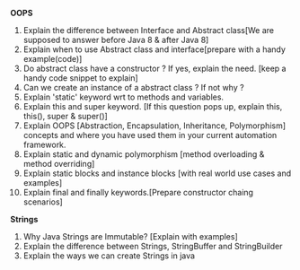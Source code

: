  
**OOPS**
1. Explain the difference between Interface and Abstract class[We are supposed to answer before Java 8 & after Java 8]
2. Explain when to use Abstract class and interface[prepare with a handy example(code)]
3. Do abstract class have a constructor ? If yes, explain the need. [keep a handy code snippet to explain]
4. Can we create an instance of a abstract class ? If not why ? 
5. Explain 'static' keyword wrt to methods and variables.
6. Explain this and super keyword. [If this question pops up, explain this, this(), super & super()]
7. Explain OOPS [Abstraction, Encapsulation, Inheritance, Polymorphism] concepts and where you have used them in your current automation framework.
8. Explain static and dynamic polymorphism [method overloading & method overriding]
9. Explain static blocks and instance blocks [with real world use cases and examples]
10. Explain final and finally keywords.[Prepare constructor chaing scenarios]

**Strings**
1. Why Java Strings are Immutable? [Explain with examples]
2. Explain the difference between Strings, StringBuffer and StringBuilder
3. Explain the ways we can create Strings in java

